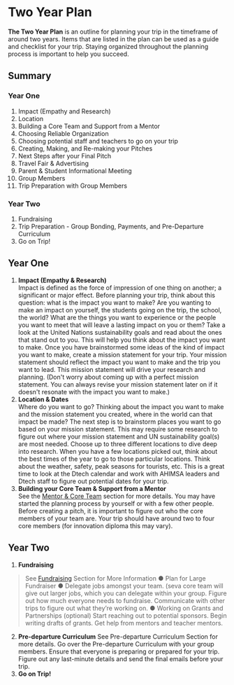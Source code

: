 # Two Year Plan

**The Two Year Plan** is an outline for planning your trip in the timeframe of around two
years. Items that are listed in the plan can be used as a guide and checklist for your
trip. Staying organized throughout the planning process is important to help you
succeed.

## Summary

### Year One
1. Impact (Empathy and Research)
2. Location
3. Building a Core Team and Support from a Mentor
4. Choosing Reliable Organization
5. Choosing potential staff and teachers to go on your trip
6. Creating, Making, and Re-making your Pitches
7. Next Steps after your Final Pitch
8. Travel Fair & Advertising
9. Parent & Student Informational Meeting
10. Group Members
11. Trip Preparation with Group Members

### Year Two
1. Fundraising
2. Trip Preparation - Group Bonding, Payments, and Pre-Departure Curriculum
3. Go on Trip!

## Year One
1. **Impact (Empathy & Research)**  
Impact is defined as the force of impression of one thing on another; a significant or
major effect. Before planning your trip, think about this question: what is the impact
you want to make? Are you wanting to make an impact on yourself, the students
going on the trip, the school, the world? What are the things you want to experience
or the people you want to meet that will leave a lasting impact on you or them? Take
a look at the United Nations sustainability goals and read about the ones that stand
out to you. This will help you think about the impact you want to make.
Once you have brainstormed some ideas of the kind of impact you want to make,
create a mission statement for your trip. Your mission statement should reflect the
impact you want to make and the trip you want to lead. This mission statement will
drive your research and planning. (Don't worry about coming up with a perfect
mission statement. You can always revise your mission statement later on if it doesn't
resonate with the impact you want to make.)
3. **Location & Dates**  
Where do you want to go? Thinking about the impact you want to make and the
mission statement you created, where in the world can that impact be made? The
next step is to brainstorm places you want to go based on your mission statement.
This may require some research to figure out where your mission statement and UN
sustainability goal(s) are most needed. Choose up to three different locations to dive
deep into research. When you have a few locations picked out, think about the best times of the year to
go to those particular locations. Think about the weather, safety, peak seasons for
tourists, etc. This is a great time to look at the Dtech calendar and work with AHIMSA
leaders and Dtech staff to figure out potential dates for your trip.
4. **Building your Core Team & Support from a Mentor**  
See the [Mentor & Core Team](mentorandcoreteam.html) section for more details. You may have started the planning process by yourself or with a few other people.
Before creating a pitch, it is important to figure out who the core members of your team are. Your trip should have around two to four core members (for innovation
diploma this may vary).

## Year Two
1. **Fundraising**
> See [Fundraising](fundraising.html) Section for More Information
● Plan for Large Fundraiser
● Delegate jobs amongst your team. (seva core team will give out larger jobs,
which you can delegate within your group. Figure out how much everyone
needs to fundraise. Communicate with other trips to figure out what they’re
working on.
● Working on Grants and Partnerships (optional) Start reaching out to potential
sponsors. Begin writing drafts of grants. Get help from mentors and teacher
mentors.
2. **Pre-departure Curriculum**
See Pre-departure Curriculum Section for more details.
Go over the Pre-departure Curriculum with your group members. Ensure that
everyone is preparing or prepared for your trip. Figure out any last-minute details
and send the final emails before your trip.
3. **Go on Trip!**
